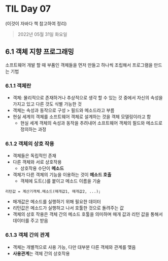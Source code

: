 # TIL Day 07

(이것이 자바다 책 참고하여 정리)
> 2022년 05월 31일 화요일

## 6.1 객체 지향 프로그래밍
소프트웨어 개발 할 때 부품인 객체들을 먼저 만들고 하나씩 조립해서 프로그램을 만드는 기법

### 6.1.1 객체란
- 객체: 물리적으로 존재하거나 추상적으로 생각 할 수 있는 것 중에서 자신의 속성을 가지고 있고 다른 것도 식별 가능한 것
- 객체는 속성과 동작으로 구성 > 필드와 메소드라고 부름
- 현실 세계의 객체를 소프트웨어 객체로 설계하는 것을 객체 모델링이라고 함
  - 현실 세계 객체의 속성과 동작을 추려내어 소프트웨어 객체의 필드와 메소드로 정의하는 과정


### 6.1.2 객체의 상호 작용
- 객체들은 독립적인 존재
- 다른 객체와 서로 상호작용
  - 상호작용 수단이 **메소드**
- 객체가 다른 객체의 기능을 이용하는 것이 **메소드 호출**
  - 객체에 도트(.)를 붙이고 메소드 이름을 기술

```
리턴값 = 계산기객체.메소드(매개값1, 매개값2, ...);
```

- 매개값은 메소드를 실행하기 위해 필요한 데이터
- 리턴값은 메소드가 실행하고 나서 호툴한 것으로 돌려주는 값
- 객체의 상호 작용은 객체 간의 메소드 호툴을 의미하며 매개 값과 리턴 값을 통해서 데이터를 주고 받음

### 6.1.3 객체 간의 관계
- 객체는 개별적으로 사용 가능, 다만 대부분 다른 객체와 관계를 맺음
- **사용관계**는 객체 간의 상호작용
